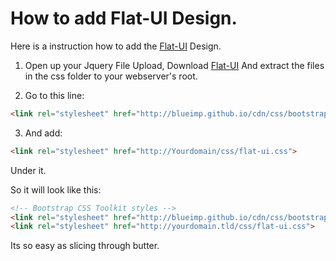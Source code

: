 # How to add Flat-UI Design.
Here is a instruction how to add the [Flat-UI](https://github.com/designmodo/Flat-UI) Design.

1. Open up your Jquery File Upload,
Download [Flat-UI](https://github.com/designmodo/Flat-UI)
And extract the files in the css folder to your webserver's root.

2. Go to this line: 

```html
<link rel="stylesheet" href="http://blueimp.github.io/cdn/css/bootstrap.min.css">
```

3. And add: 

```html
<link rel="stylesheet" href="http://Yourdomain/css/flat-ui.css">
```

Under it.

 So it will look like this:

```html
<!-- Bootstrap CSS Toolkit styles -->
<link rel="stylesheet" href="http://blueimp.github.io/cdn/css/bootstrap.min.css">
<link rel="stylesheet" href="http://yourdomain.tld/css/flat-ui.css">
```

Its so easy as slicing through butter.